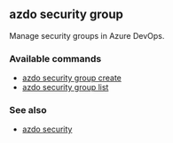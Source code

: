 ## azdo security group
Manage security groups in Azure DevOps.
### Available commands
* [azdo security group create](./azdo_security_group_create.md)
* [azdo security group list](./azdo_security_group_list.md)

### See also

* [azdo security](./azdo_security.md)
